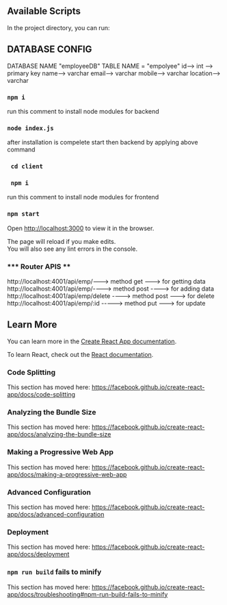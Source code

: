 ## Available Scripts

In the project directory, you can run:

## DATABASE CONFIG

DATABASE NAME "employeeDB"
TABLE NAME = "empolyee"
id--> int --> primary key
name--> varchar
email--> varchar
mobile--> varchar
location--> varchar

### `npm i`

run this comment to install node modules for backend<br />

### `node index.js`

after installation is compelete start then backend by applying above command

### ` cd client`

### ` npm i`

run this comment to install node modules for frontend <br />

### `npm start`

Open [http://localhost:3000](http://localhost:3000) to view it in the browser.

The page will reload if you make edits.<br />
You will also see any lint errors in the console.

### **\*\*\*** Router APIS **\*\***

http://localhost:4001/api/emp/---> method get ---> for getting data
http://localhost:4001/api/emp/----> method post ----> for adding data
http://localhost:4001/api/emp/delete ----> method post ---> for delete
http://localhost:4001/api/emp/:id -----> method put ---> for update

## Learn More

You can learn more in the [Create React App documentation](https://facebook.github.io/create-react-app/docs/getting-started).

To learn React, check out the [React documentation](https://reactjs.org/).

### Code Splitting

This section has moved here: https://facebook.github.io/create-react-app/docs/code-splitting

### Analyzing the Bundle Size

This section has moved here: https://facebook.github.io/create-react-app/docs/analyzing-the-bundle-size

### Making a Progressive Web App

This section has moved here: https://facebook.github.io/create-react-app/docs/making-a-progressive-web-app

### Advanced Configuration

This section has moved here: https://facebook.github.io/create-react-app/docs/advanced-configuration

### Deployment

This section has moved here: https://facebook.github.io/create-react-app/docs/deployment

### `npm run build` fails to minify

This section has moved here: https://facebook.github.io/create-react-app/docs/troubleshooting#npm-run-build-fails-to-minify
